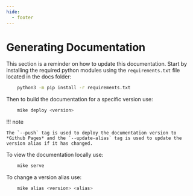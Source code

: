 ```yaml
---
hide:
  - footer
---
```

# Generating Documentation

This section is a reminder on how to update this documentation. Start by installing the required python modules using the `requirements.txt` file located in the docs folder:

```bash
    python3 -m pip install -r requirements.txt
```

Then to build the documentation for a specific version use:

```bash
    mike deploy <version>
```
!!! note

    The `--push` tag is used to deploy the documentation version to *Github Pages* and the `--update-alias` tag is used to update the version alias if it has changed.

To view the documentation locally use:

```bash
    mike serve
```

To change a version alias use:

```bash
    mike alias <version> <alias>
```